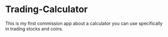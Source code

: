 # Trading-Calculator
This is my first commission app about a calculator you can use specifically in trading stocks and coins. 
